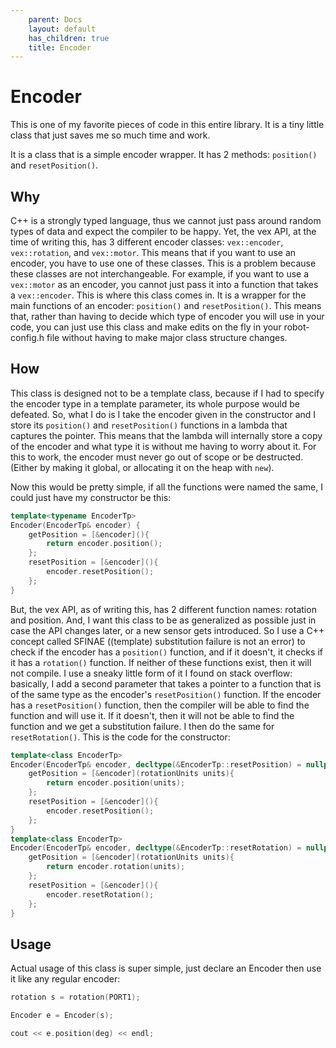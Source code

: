 ```yaml
---
    parent: Docs
    layout: default
    has_children: true
    title: Encoder
---
```

# Encoder
This is one of my favorite pieces of code in this entire library. It is a tiny little class that just saves me so much time and work. 

It is a class that is a simple encoder wrapper. It has 2 methods: `position()` and `resetPosition()`.

## Why
C++ is a strongly typed language, thus we cannot just pass around random types of data and expect the compiler to be happy. Yet, the vex API, at the time of writing this, has 3 different encoder classes: `vex::encoder`, `vex::rotation`, and `vex::motor`. This means that if you want to use an encoder, you have to use one of these classes. This is a problem because these classes are not interchangeable. For example, if you want to use a `vex::motor` as an encoder, you cannot just pass it into a function that takes a `vex::encoder`. This is where this class comes in. It is a wrapper for the main functions of an encoder: `position()` and `resetPosition()`. This means that, rather than having to decide which type of encoder you will use in your code, you can just use this class and make edits on the fly in your robot-config.h file without having to make major class structure changes.

## How
This class is designed not to be a template class, because if I had to specify the encoder type in a template parameter, its whole purpose would be defeated. So, what I do is I take  the encoder given in the constructor and I store its `position()` and `resetPosition()` functions in a lambda that captures the pointer. This means that the lambda will internally store a copy of the encoder and what type it is without me having to worry about it. For this to work, the encoder must never go out of scope or be destructed. (Either by making it global, or allocating it on the heap with `new`). 

Now this would be pretty simple, if all the functions were named the same, I could just have my constructor be this:
```cpp
template<typename EncoderTp>
Encoder(EncoderTp& encoder) {
    getPosition = [&encoder](){
        return encoder.position();
    };
    resetPosition = [&encoder](){
        encoder.resetPosition();
    };
}
```

But, the vex API, as of writing this, has 2 different function names: rotation and position. And, I want this class to be as generalized as possible just in case the API changes later, or a new sensor gets introduced. So I use a C++ concept called SFINAE ((template) substitution failure is not an error) to check if the encoder has a `position()` function, and if it doesn't, it checks if it has a `rotation()` function. If neither of these functions exist, then it will not compile. I use a sneaky little form of it I found on stack overflow: basically, I add a second parameter that takes a pointer to a function that is of the same type as the encoder's `resetPosition()` function. If the encoder has a `resetPosition()` function, then the compiler will be able to find the function and will use it. If it doesn't, then it will not be able to find the function and we get a substitution failure. I then do the same for `resetRotation()`. This is the code for the constructor:

```cpp
template<class EncoderTp>
Encoder(EncoderTp& encoder, decltype(&EncoderTp::resetPosition) = nullptr) {
    getPosition = [&encoder](rotationUnits units){
        return encoder.position(units);
    };
    resetPosition = [&encoder](){
        encoder.resetPosition();
    };
}
template<class EncoderTp>
Encoder(EncoderTp& encoder, decltype(&EncoderTp::resetRotation) = nullptr) {
    getPosition = [&encoder](rotationUnits units){
        return encoder.rotation(units);
    };
    resetPosition = [&encoder](){
        encoder.resetRotation();
    };
}
```

## Usage
Actual usage of this class is super simple, just declare an Encoder then use it like any regular encoder:

```cpp
rotation s = rotation(PORT1);

Encoder e = Encoder(s);

cout << e.position(deg) << endl;
```